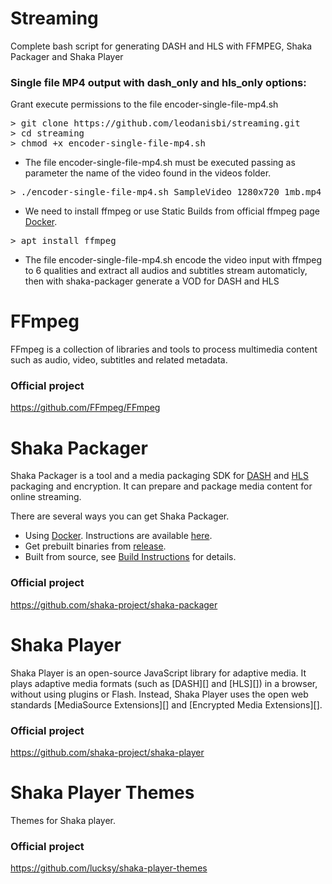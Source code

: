 # Streaming
Complete bash script for generating DASH and HLS with FFMPEG, Shaka Packager and Shaka Player

### Single file MP4 output with dash_only and hls_only options:
<p>Grant execute permissions to the file encoder-single-file-mp4.sh</p>

<pre>
> git clone https://github.com/leodanisbi/streaming.git
> cd streaming
> chmod +x encoder-single-file-mp4.sh
</pre>

- The file encoder-single-file-mp4.sh must be executed passing as parameter the name of the video found in the videos folder.
<pre>
> ./encoder-single-file-mp4.sh SampleVideo_1280x720_1mb.mp4
</pre>

- We need to install ffmpeg or use Static Builds from official ffmpeg page [Docker](https://ffmpeg.org).
<pre>
> apt install ffmpeg
</pre>

- The file encoder-single-file-mp4.sh encode the video input with ffmpeg to 6 qualities and extract all audios and subtitles stream automaticly, then with shaka-packager generate a VOD for DASH and HLS 


# FFmpeg
FFmpeg is a collection of libraries and tools to process multimedia content such as audio, video, subtitles and related metadata.

### Official project
https://github.com/FFmpeg/FFmpeg

# Shaka Packager
Shaka Packager is a tool and a media packaging SDK for [DASH](http://dashif.org/) and [HLS](https://developer.apple.com/streaming/) packaging and encryption. It can prepare and package media content for online streaming.

There are several ways you can get Shaka Packager.

- Using [Docker](https://www.docker.com/whatisdocker). Instructions are available [here](https://github.com/shaka-project/shaka-packager/blob/main/docs/source/docker_instructions.md).
- Get prebuilt binaries from [release](https://github.com/shaka-project/shaka-packager/releases).
- Built from source, see [Build Instructions](https://github.com/shaka-project/shaka-packager/blob/main/docs/source/build_instructions.md) for details.

### Official project
https://github.com/shaka-project/shaka-packager

# Shaka Player
Shaka Player is an open-source JavaScript library for adaptive media.  It plays adaptive media formats (such as [DASH][] and [HLS][]) in a browser, without using plugins or Flash. Instead, Shaka Player uses the open web standards [MediaSource Extensions][] and [Encrypted Media Extensions][].

### Official project
https://github.com/shaka-project/shaka-player

# Shaka Player Themes
Themes for Shaka player.

### Official project
https://github.com/lucksy/shaka-player-themes